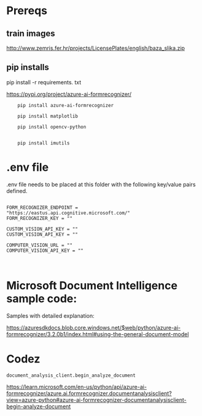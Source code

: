 


# Prereqs

## train images

http://www.zemris.fer.hr/projects/LicensePlates/english/baza_slika.zip


## pip installs

pip install -r requirements. txt

https://pypi.org/project/azure-ai-formrecognizer/


```
    pip install azure-ai-formrecognizer

    pip install matplotlib

    pip install opencv-python


    pip install imutils

```

# .env file

.env file needs to be placed at this folder with the following key/value pairs defined. 

```

FORM_RECOGNIZER_ENDPOINT = "https://eastus.api.cognitive.microsoft.com/"
FORM_RECOGNIZER_KEY = ""

CUSTOM_VISION_API_KEY = ""
CUSTOM_VISION_API_KEY = ""

COMPUTER_VISION_URL = ""
COMPUTER_VISION_API_KEY = ""

 
```


# Microsoft Document Intelligence sample code: 
 
Samples with detailed explanation:
 
https://azuresdkdocs.blob.core.windows.net/$web/python/azure-ai-formrecognizer/3.2.0b1/index.html#using-the-general-document-model



# Codez

```
document_analysis_client.begin_analyze_document

```

https://learn.microsoft.com/en-us/python/api/azure-ai-formrecognizer/azure.ai.formrecognizer.documentanalysisclient?view=azure-python#azure-ai-formrecognizer-documentanalysisclient-begin-analyze-document

```

```
